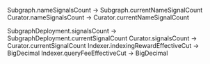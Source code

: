 
Subgraph.nameSignalsCount -> Subgraph.currentNameSignalCount
Curator.nameSignalsCount -> Curator.currentNameSignalCount

SubgraphDeployment.signalsCount -> SubgraphDeployment.currentSignalCount
Curator.signalsCount -> Curator.currentSignalCount
Indexer.indexingRewardEffectiveCut -> BigDecimal
Indexer.queryFeeEffectiveCut -> BigDecimal